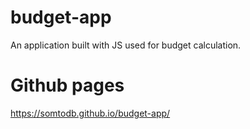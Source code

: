 # budget-app
An application built with JS used for budget calculation.

# Github pages
https://somtodb.github.io/budget-app/
